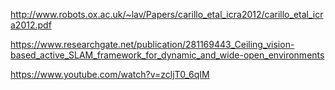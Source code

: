http://www.robots.ox.ac.uk/~lav/Papers/carillo_etal_icra2012/carillo_etal_icra2012.pdf

https://www.researchgate.net/publication/281169443_Ceiling_vision-based_active_SLAM_framework_for_dynamic_and_wide-open_environments

https://www.youtube.com/watch?v=zcljT0_6qIM
